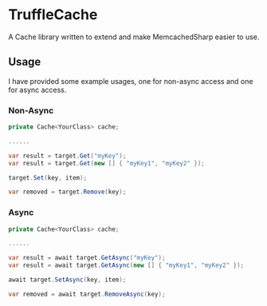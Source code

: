 TruffleCache
=====

A Cache library written to extend and make MemcachedSharp easier to use.

Usage
-----

I have provided some example usages, one for non-async access and one for async access.

### Non-Async

```c#
private Cache<YourClass> cache;

......

var result = target.Get("myKey");
var result = target.Get(new [] { "myKey1", "myKey2" });

target.Set(key, item);

var removed = target.Remove(key);
```

### Async

```c#
private Cache<YourClass> cache;

......

var result = await target.GetAsync("myKey");
var result = await target.GetAsync(new [] { "myKey1", "myKey2" });

await target.SetAsync(key, item);

var removed = await target.RemoveAsync(key);
```
